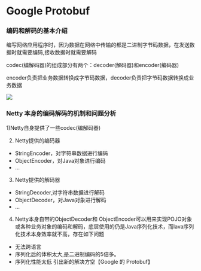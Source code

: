 # Google Protobuf

### 编码和解码的基本介绍

编写网络应用程序时，因为数据在网络中传输的都是二进制字节码数据，在发送数据时就需要编码,接收数据时就需要解码

codec(编解码器)的组成部分有两个：decoder(解码器)和encoder(编码器)

encoder负责把业务数据转换成字节码数据，decoder负责把字节码数据转换成业务数据

![](images/26.编解码器.png)

### Netty 本身的编码解码的机制和问题分析

1)Netty自身提供了一些codec(编解码器)

2) Netty提供的编码器

- StringEncoder，对字符串数据进行编码 
- ObjectEncoder，对Java对象进行编码
- ...

3) Netty提供的解码器

- StringDecoder,对字符串数据进行解码
- ObjectDecoder，对Java对象进行解码
- ...

4) Netty本身自带的ObjectDecoder和 ObjectEncoder可以用来实现POJO对象或各种业务对象的编码和解码，底层使用的仍是Java序列化技术，而lava序列化技术本身效率就不高，存在如下问题

- 无法跨语言
- 序列化后的体积太大,是二进制编码的5倍多。
- 序列化性能太低
  引出新的解决方空【Google 的 Protobuf】



